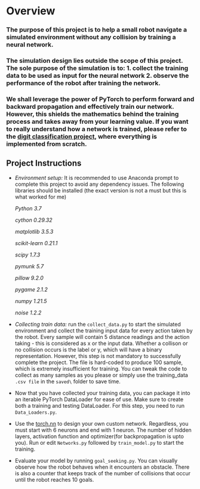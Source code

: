 # Overview
### The purpose of this project is to help a small robot navigate a simulated environment without any collision by training a neural network. 

### The simulation design lies outside the scope of this project. The sole purpose of the simulation is to: 1. collect the training data to be used as input for the neural network 2. observe the performance of the robot after training the network. 

### We shall leverage the power of PyTorch to perform forward and backward propagation and effectively train our network. However, this shields the mathematics behind the training process and takes away from your learning value. If you want to really understand how a network is trained, please refer to the [digit classification project](https://github.com/shaimah/Basics-of-Machine-Learning/tree/main/Deep-Learning/multiLayerNeuralNetwork/digitClassification), where everything is implemented from scratch.

## Project Instructions
- *Environment setup:* It is recommended to use Anaconda prompt to complete this project to avoid any dependency issues. The following libraries should be installed (the exact version is not a must but this is what worked for me)

    *Python  3.7*

    *cython 0.29.32*

    *matplotlib 3.5.3*

    *scikit-learn 0.21.1*

    *scipy 1.7.3*

    *pymunk 5.7*

    *pillow 9.2.0*

    *pygame 2.1.2*

    *numpy 1.21.5*

    *noise 1.2.2*

- *Collecting train data:* run the `collect_data.py` to start the simulated environment and collect the training input data for every action taken by the robot. Every sample will contain 5 distance readings and the action taking - this is considered as x or the input data. Whether a collison or no collision occurs is the label or y, which will have a binary representation. However, this step is not mandatory to successfully complete the project. The file is hard-coded to produce 100 sample, which is extremely insufficient for training. You can tweak the code to collect as many samples as you please or simply use the training_data `.csv file` in the `saved\` folder to save time.  

- Now that you have collected your training data, you can package it into an iterable PyTorch DataLoader for ease of use. Make sure to create both a
training and testing DataLoader. For this step, you need to run `Data_Loaders.py`. 

- Use the [torch.nn](https://pytorch.org/docs/stable/nn.html) to design your own custom network. Regardless, you must start with 6 neurons and end with 1 neuron. The number of hidden layers, activation function and optimizer(for backpropagation is upto you). Run or edit `Networks.py` followed by `train_model.py` to start the training.

- Evaluate your model by running `goal_seeking.py`. You can visually observe how the robot behaves when it encounters an obstacle. There is also a counter that keeps track of the number of collisions that occur until the robot reaches 10 goals.